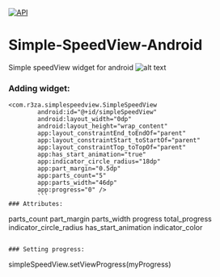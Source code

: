 [![API](https://img.shields.io/badge/API-14%2B-brightgreen.svg?style=flat)](https://android-arsenal.com/api?level=14)
# Simple-SpeedView-Android
Simple speedView widget for android
![alt text](https://github.com/r3za13/Simple-SpeedView-Android/blob/master/sample.gif)

### Adding widget:
```
<com.r3za.simplespeedview.SimpleSpeedView
        android:id="@+id/simpleSpeedView"
        android:layout_width="0dp"
        android:layout_height="wrap_content"
        app:layout_constraintEnd_toEndOf="parent"
        app:layout_constraintStart_toStartOf="parent"
        app:layout_constraintTop_toTopOf="parent"
        app:has_start_animation="true"
        app:indicator_circle_radius="18dp"
        app:part_margin="0.5dp"
        app:parts_count="5"
        app:parts_width="46dp"
        app:progress="0" />
        ```
### Attributes:
```
parts_count
part_margin
parts_width
progress
total_progress
indicator_circle_radius
has_start_animation
indicator_color
```

### Setting progress:
```
simpleSpeedView.setViewProgress(myProgress)
```
